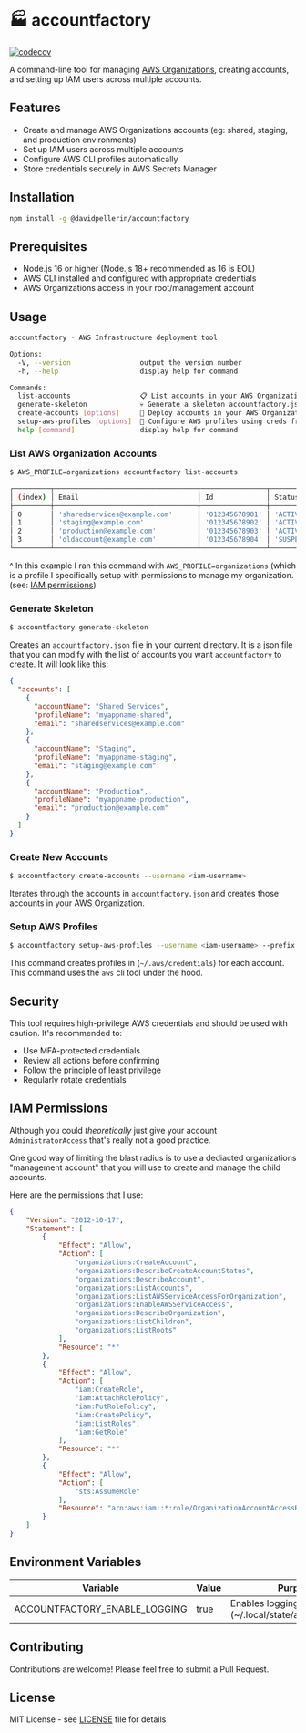 # 🏭 accountfactory

[![codecov](https://codecov.io/github/davidpellerin/accountfactory/graph/badge.svg?token=K1B8PQL30L)](https://codecov.io/github/davidpellerin/accountfactory)

A command-line tool for managing [AWS Organizations](https://docs.aws.amazon.com/organizations/latest/userguide/orgs_introduction.html), creating accounts, and setting up IAM users across multiple accounts.

## Features

- Create and manage AWS Organizations accounts (eg: shared, staging, and production environments)
- Set up IAM users across multiple accounts
- Configure AWS CLI profiles automatically
- Store credentials securely in AWS Secrets Manager

## Installation

```bash
npm install -g @davidpellerin/accountfactory
```

## Prerequisites

- Node.js 16 or higher (Node.js 18+ recommended as 16 is EOL)
- AWS CLI installed and configured with appropriate credentials
- AWS Organizations access in your root/management account

## Usage

```bash
accountfactory - AWS Infrastructure deployment tool

Options:
  -V, --version                 output the version number
  -h, --help                    display help for command

Commands:
  list-accounts                 📋 List accounts in your AWS Organization
  generate-skeleton             💀 Generate a skeleton accountfactory.json file
  create-accounts [options]     🚀 Deploy accounts in your AWS Organization
  setup-aws-profiles [options]  🔧 Configure AWS profiles using creds from Secrets Manager
  help [command]                display help for command
```

### List AWS Organization Accounts

```bash
$ AWS_PROFILE=organizations accountfactory list-accounts

┌─────────┬───────────────────────────────────┬────────────────┬─────────────┐
│ (index) │ Email                             │ Id             │ Status      │
├─────────┼───────────────────────────────────┼────────────────┼─────────────┤
│ 0       │ 'sharedservices@example.com'      │ '012345678901' │ 'ACTIVE'    │
│ 1       │ 'staging@example.com'             │ '012345678902' │ 'ACTIVE'    │
│ 2       │ 'production@example.com'          │ '012345678903' │ 'ACTIVE'    │
│ 3       │ 'oldaccount@example.com'          │ '012345678904' │ 'SUSPENDED' │
└─────────┴───────────────────────────────────┴────────────────┴─────────────┘
```

^ In this example I ran this command with `AWS_PROFILE=organizations` (which is a profile I specifically setup with permissions to manage my organization. (see: [IAM permissions](#IAM-Permissions))

### Generate Skeleton

```bash
$ accountfactory generate-skeleton
```

Creates an `accountfactory.json` file in your current directory. It is a json file that you can modify with the list of accounts you want `accountfactory` to create. It will look like this:

```json
{
  "accounts": [
    {
      "accountName": "Shared Services",
      "profileName": "myappname-shared",
      "email": "sharedservices@example.com"
    },
    {
      "accountName": "Staging",
      "profileName": "myappname-staging",
      "email": "staging@example.com"
    },
    {
      "accountName": "Production",
      "profileName": "myappname-production",
      "email": "production@example.com"
    }
  ]
}

```


### Create New Accounts

```bash
$ accountfactory create-accounts --username <iam-username>
```

Iterates through the accounts in `accountfactory.json` and creates those accounts in your AWS Organization.


### Setup AWS Profiles

```bash
$ accountfactory setup-aws-profiles --username <iam-username> --prefix <profile-prefix>
```

This command creates profiles in (`~/.aws/credentials`) for each account. This command uses the `aws` cli tool under the hood.


## Security

This tool requires high-privilege AWS credentials and should be used with caution. It's recommended to:

- Use MFA-protected credentials
- Review all actions before confirming
- Follow the principle of least privilege
- Regularly rotate credentials

## IAM Permissions

Although you could _theoretically_ just give your account `AdministratorAccess` that's really not a good practice.

One good way of limiting the blast radius is to use a dediacted organizations "management account" that you will use to create and manage the child accounts.

Here are the permissions that I use:

```json
{
    "Version": "2012-10-17",
    "Statement": [
        {
            "Effect": "Allow",
            "Action": [
                "organizations:CreateAccount",
                "organizations:DescribeCreateAccountStatus",
                "organizations:DescribeAccount",
                "organizations:ListAccounts",
                "organizations:ListAWSServiceAccessForOrganization",
                "organizations:EnableAWSServiceAccess",
                "organizations:DescribeOrganization",
                "organizations:ListChildren",
                "organizations:ListRoots"
            ],
            "Resource": "*"
        },
        {
            "Effect": "Allow",
            "Action": [
                "iam:CreateRole",
                "iam:AttachRolePolicy",
                "iam:PutRolePolicy",
                "iam:CreatePolicy",
                "iam:ListRoles",
                "iam:GetRole"
            ],
            "Resource": "*"
        },
        {
            "Effect": "Allow",
            "Action": [
                "sts:AssumeRole"
            ],
            "Resource": "arn:aws:iam::*:role/OrganizationAccountAccessRole"
        }
    ]
}
```

## Environment Variables

| Variable | Value | Purpose |
|---------------------|--------|----------|
| ACCOUNTFACTORY_ENABLE_LOGGING | true | Enables logging to disk (~/.local/state/accountfactory) |



## Contributing

Contributions are welcome! Please feel free to submit a Pull Request.

## License

MIT License - see [LICENSE](LICENSE) file for details

